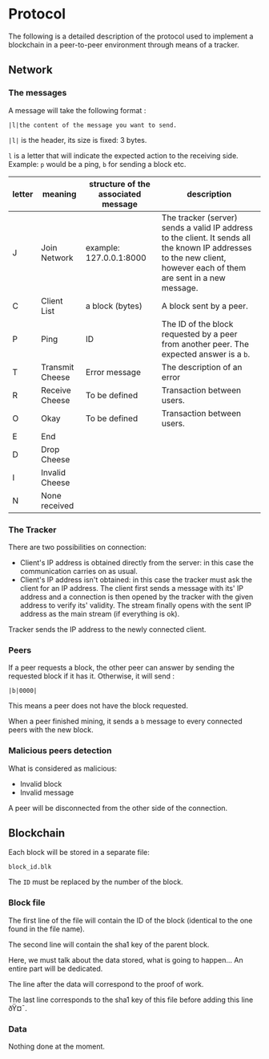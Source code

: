 # Protocol

The following is a detailed  description of the protocol used to implement a blockchain in a peer-to-peer environment through means of a tracker.


## Network

### The messages
A message will take the following format :

```
|l|the content of the message you want to send.
```

`|l|` is the header, its size is fixed: 3 bytes.

`l` is a letter that will indicate the expected action to the receiving  side. Example: `p` would be a ping, `b`  for sending a block etc.


|letter|meaning          |structure of the associated message|description|
|------|-----------------|-----------------------------------|-----------|
|J     |Join Network     |example: 127.0.0.1:8000            |The tracker (server) sends a valid IP address to the client. It sends all the known IP addresses to the new client, however each of them are sent in a new message.|
|C     |Client List            |a block (bytes)                    |A block sent by a peer.|
|P     |Ping          |ID                                 |The ID of the block requested by a peer from another peer. The expected answer is a `b`.|
|T     |Transmit Cheese            |Error message                      |The description of an error|
|R     |Receive Cheese      |To be defined                      |Transaction between users. |
|O     |Okay      |To be defined                      |Transaction between users. 
|E     |End
|D     |Drop Cheese
|I     |Invalid Cheese
|N     |None received
### The Tracker

There are two possibilities on connection:
- Client's IP address is obtained directly from the server: in this case the communication carries on as usual. 
- Client's IP address isn't obtained: in this case the tracker must ask the client for an IP address. The client first sends a message with its' IP address and a connection is then opened by the tracker with the given address to verify  its' validity. The stream finally opens with the sent IP address as the main stream (if everything is ok).

Tracker sends the IP address to the newly connected client.

### Peers
If a peer requests a block, the other peer can answer by sending the requested block if it has it. Otherwise, it will send :
```
|b|0000|
```
This means a peer does not have the block requested.

When a peer finished mining, it sends a `b` message to every connected peers with the new block.

### Malicious peers detection

What is considered as malicious:
- Invalid block
- Invalid message

A peer will be disconnected from the other side of the connection.


## Blockchain

Each block will be stored in a separate  file:
```
block_id.blk
```
The `ID` must be replaced by the number of the block.

### Block file
The first line of the file will contain the ID of the block (identical to the one found in the file name).

The second line will contain the sha1 key of the parent block.

Here, we must talk about the data stored, what is going to happen... An entire part will be dedicated.

The line after the data will correspond to the proof of work.

The last line corresponds  to the sha1 key of this file before adding this line ðŸ¤¯.

### Data

Nothing done at the moment.

